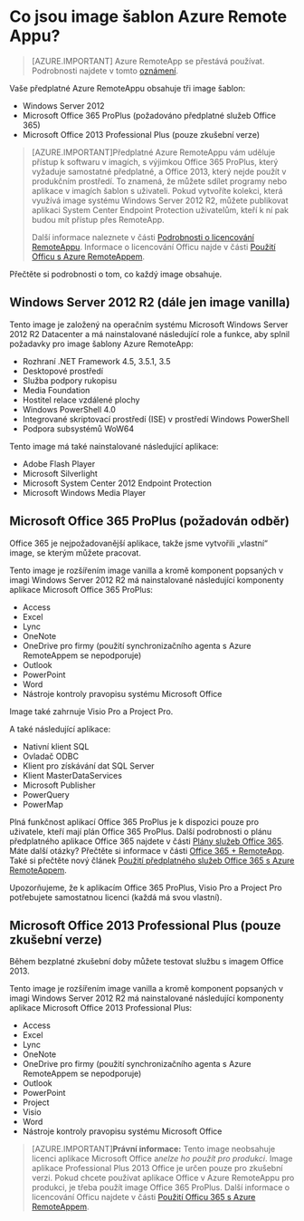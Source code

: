 <properties
    pageTitle="Co jsou image šablon Azure Remote Appu? | Microsoft Azure"
    description="Informace o imagích šablon, které jsou součástí Azure RemoteAppu."
    services="remoteapp"
    documentationCenter=""
    authors="lizap"
    manager="mbaldwin" />

<tags
    ms.service="remoteapp"
    ms.workload="compute"
    ms.tgt_pltfrm="na"
    ms.devlang="na"
    ms.topic="get-started-article"
    ms.date="08/15/2016"
    ms.author="elizapo" />

# Co jsou image šablon Azure Remote Appu?

> [AZURE.IMPORTANT]
> Azure RemoteApp se přestává používat. Podrobnosti najdete v tomto [oznámení](https://go.microsoft.com/fwlink/?linkid=821148).

Vaše předplatné Azure RemoteAppu obsahuje tři image šablon:


- Windows Server 2012
- Microsoft Office 365 ProPlus (požadováno předplatné služeb Office 365)
- Microsoft Office 2013 Professional Plus (pouze zkušební verze)

> [AZURE.IMPORTANT]Předplatné Azure RemoteAppu vám uděluje přístup k softwaru v imagích, s výjimkou Office 365 ProPlus, který vyžaduje samostatné předplatné, a Office 2013, který nejde použít v produkčním prostředí. To znamená, že můžete sdílet programy nebo aplikace v imagích šablon s uživateli. Pokud vytvoříte kolekci, která využívá image systému Windows Server 2012 R2, můžete publikovat aplikaci System Center Endpoint Protection uživatelům, kteří k ní pak budou mít přístup přes RemoteApp.
>
> Další informace naleznete v části [Podrobnosti o licencování RemoteAppu](remoteapp-licensing.md). Informace o licencování Officu najde v části [Použití Officu s Azure RemoteAppem](remoteapp-o365.md).

Přečtěte si podrobnosti o tom, co každý image obsahuje.

## Windows Server 2012 R2 (dále jen image vanilla)
Tento image je založený na operačním systému Microsoft Windows Server 2012 R2 Datacenter a má nainstalované následující role a funkce, aby splnil požadavky pro image šablony Azure RemoteApp:


- Rozhraní .NET Framework 4.5, 3.5.1, 3.5
- Desktopové prostředí
- Služba podpory rukopisu
- Media Foundation
- Hostitel relace vzdálené plochy
- Windows PowerShell 4.0
- Integrované skriptovací prostředí (ISE) v prostředí Windows PowerShell
- Podpora subsystémů WoW64

Tento image má také nainstalované následující aplikace:

- Adobe Flash Player
- Microsoft Silverlight
- Microsoft System Center 2012 Endpoint Protection
- Microsoft Windows Media Player


## Microsoft Office 365 ProPlus (požadován odběr)
Office 365 je nejpožadovanější aplikace, takže jsme vytvořili „vlastní“ image, se kterým můžete pracovat.

Tento image je rozšířením image vanilla a kromě komponent popsaných v imagi Windows Server 2012 R2 má nainstalované následující komponenty aplikace Microsoft Office 365 ProPlus:


- Access
- Excel
- Lync
- OneNote
- OneDrive pro firmy (použití synchronizačního agenta s Azure RemoteAppem se nepodporuje)
- Outlook
- PowerPoint
- Word
- Nástroje kontroly pravopisu systému Microsoft Office

Image také zahrnuje Visio Pro a Project Pro.

A také následující aplikace:

- Nativní klient SQL
- Ovladač ODBC
- Klient pro získávání dat SQL Server
- Klient MasterDataServices
- Microsoft Publisher
- PowerQuery
- PowerMap


Plná funkčnost aplikací Office 365 ProPlus je k dispozici pouze pro uživatele, kteří mají plán Office 365 ProPlus. Další podrobnosti o plánu předplatného aplikace Office 365 najdete v části [Plány služeb Office 365](http://technet.microsoft.com/library/office-365-plan-options.aspx). Máte další otázky? Přečtěte si informace v části [Office 365 + RemoteApp](remoteapp-o365.md). Také si přečtěte nový článek [Použití předplatného služeb Office 365 s Azure RemoteAppem](remoteapp-officesubscription.md).

Upozorňujeme, že k aplikacím Office 365 ProPlus, Visio Pro a Project Pro potřebujete samostatnou licenci (každá má svou vlastní).

## Microsoft Office 2013 Professional Plus (pouze zkušební verze)
Během bezplatné zkušební doby můžete testovat službu s imagem Office 2013.

Tento image je rozšířením image vanilla a kromě komponent popsaných v imagi Windows Server 2012 R2 má nainstalované následující komponenty aplikace Microsoft Office 2013 Professional Plus:


- Access
- Excel
- Lync
- OneNote
- OneDrive pro firmy (použití synchronizačního agenta s Azure RemoteAppem se nepodporuje)
- Outlook
- PowerPoint
- Project
- Visio
- Word
- Nástroje kontroly pravopisu systému Microsoft Office

> [AZURE.IMPORTANT]**Právní informace:** Tento image neobsahuje licenci aplikace Microsoft Office a*nelze ho použít pro produkci*. Image aplikace Professional Plus 2013 Office je určen pouze pro zkušební verzi. Pokud chcete používat aplikace Office v Azure RemoteAppu pro produkci, je třeba použít image Office 365 ProPlus. Další informace o licencování Officu najdete v části [Použití  Officu 365 s Azure RemoteAppem](remoteapp-o365.md).



<!--HONumber=Aug16_HO4-->


